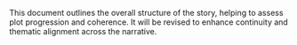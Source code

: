 This document outlines the overall structure of the story, helping to assess plot progression and coherence. It will be revised to enhance continuity and thematic alignment across the narrative.